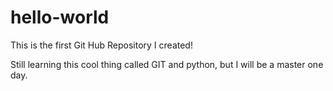 # hello-world
This is the first Git Hub Repository I created!

Still learning this cool thing called GIT and python, but I will be a master one day.
